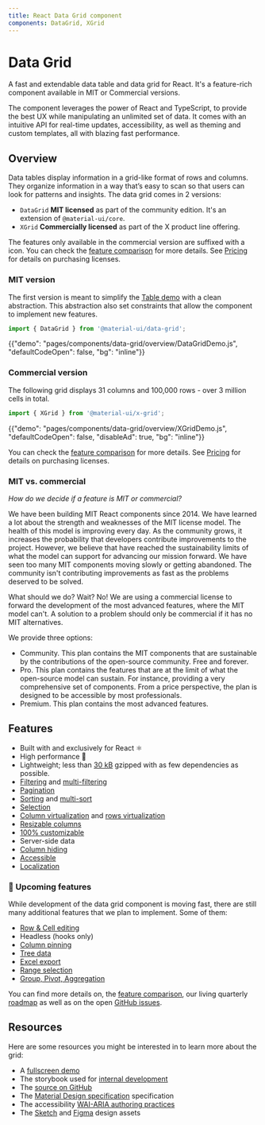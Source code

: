 ```yaml
---
title: React Data Grid component
components: DataGrid, XGrid
---
```


# Data Grid

<p class="description">A fast and extendable data table and data grid for React. It's a feature-rich component available in MIT or Commercial versions.</p>

The component leverages the power of React and TypeScript, to provide the best UX while manipulating an unlimited set of data. It comes with an intuitive API for real-time updates, accessibility, as well as theming and custom templates, all with blazing fast performance.

## Overview

Data tables display information in a grid-like format of rows and columns. They organize information in a way that’s easy to scan so that users can look for patterns and insights. The data grid comes in 2 versions:

- `DataGrid` **MIT licensed** as part of the community edition. It's an extension of `@material-ui/core`.
- `XGrid` **Commercially licensed** as part of the X product line offering.

The features only available in the commercial version are suffixed with a <span class="pro"></span> icon.
You can check the [feature comparison](/components/data-grid/getting-started/#feature-comparison) for more details.
See [Pricing](https://material-ui.com/store/items/material-ui-pro/) for details on purchasing licenses.

### MIT version

The first version is meant to simplify the [Table demo](https://material-ui.com/components/tables/#sorting-amp-selecting) with a clean abstraction.
This abstraction also set constraints that allow the component to implement new features.

```js
import { DataGrid } from '@material-ui/data-grid';
```

{{"demo": "pages/components/data-grid/overview/DataGridDemo.js", "defaultCodeOpen": false, "bg": "inline"}}

### Commercial version [<span class="pro"></span>](https://material-ui.com/store/items/material-ui-pro/)

The following grid displays 31 columns and 100,000 rows - over 3 million cells in total.

```js
import { XGrid } from '@material-ui/x-grid';
```

{{"demo": "pages/components/data-grid/overview/XGridDemo.js", "defaultCodeOpen": false, "disableAd": true, "bg": "inline"}}

You can check the [feature comparison](/components/data-grid/getting-started/#feature-comparison) for more details.
See [Pricing](https://material-ui.com/store/items/material-ui-pro/) for details on purchasing licenses.

### MIT vs. commercial

_How do we decide if a feature is MIT or commercial?_

We have been building MIT React components since 2014.
We have learned a lot about the strength and weaknesses of the MIT license model.
The health of this model is improving every day. As the community grows, it increases the probability that developers contribute improvements to the project.
However, we believe that have reached the sustainability limits of what the model can support for advancing our mission forward. We have seen too many MIT components moving slowly or getting abandoned. The community isn't contributing improvements as fast as the problems deserved to be solved.

What should we do? Wait? No! We are using a commercial license to forward the development of the most advanced features, where the MIT model can't.
A solution to a problem should only be commercial if it has no MIT alternatives.

We provide three options:

- Community. This plan contains the MIT components that are sustainable by the contributions of the open-source community. Free and forever.
- Pro. This plan contains the features that are at the limit of what the open-source model can sustain. For instance, providing a very comprehensive set of components. From a price perspective, the plan is designed to be accessible by most professionals.
- Premium. This plan contains the most advanced features.

## Features

- Built with and exclusively for React ⚛️
- High performance 🚀
- Lightweight; less than [30 kB](https://bundlephobia.com/result?p=@material-ui/data-grid) gzipped with as few dependencies as possible.
- [Filtering](/components/data-grid/filtering/) and [multi-filtering](/components/data-grid/filtering/#multi-column-filtering) <span class="pro"></span>
- [Pagination](/components/data-grid/pagination/)
- [Sorting](/components/data-grid/rows/#row-sorting) and [multi-sort](/components/data-grid/rows/#multi-column-sorting) <span class="pro"></span>
- [Selection](/components/data-grid/selection/)
- [Column virtualization](/components/data-grid/rendering/#virtualization) and [rows virtualization](/components/data-grid/rendering/#virtualization) <span class="pro"></span>
- [Resizable columns](/components/data-grid/columns/#column-resizing) <span class="pro"></span>
- [100% customizable](/components/data-grid/rendering/#customization-example)
- Server-side data
- [Column hiding](/components/data-grid/columns/#column-headers)
- [Accessible](/components/data-grid/accessibility/)
- [Localization](/components/data-grid/localization/)

### 🚧 Upcoming features

While development of the data grid component is moving fast, there are still many additional features that we plan to implement. Some of them:

- [Row & Cell editing](/components/data-grid/editing/)
- Headless (hooks only)
- [Column pinning](/components/data-grid/columns/#column-pinning) <span class="pro"></span>
- [Tree data](/components/data-grid/group-pivot/#tree-data) <span class="pro"></span>
- [Excel export](/components/data-grid/export/) <span class="premium"></span>
- [Range selection](/components/data-grid/selection/#range-selection) <span class="premium"></span>
- [Group, Pivot, Aggregation](/components/data-grid/group-pivot/) <span class="premium"></span>

You can find more details on, the [feature comparison](/components/data-grid/getting-started/#feature-comparison), our living quarterly [roadmap](https://github.com/mui-org/material-ui-x/projects/1) as well as on the open [GitHub issues](https://github.com/mui-org/material-ui-x/issues?q=is%3Aopen+label%3A%22component%3A+DataGrid%22+label%3Aenhancement).

## Resources

Here are some resources you might be interested in to learn more about the grid:

- A [fullscreen demo](https://muix-preview.netlify.app/#/grid)
- The storybook used for [internal development](https://material-ui-x.netlify.app/storybook/)
- The [source on GitHub](https://github.com/mui-org/material-ui-x/tree/master/packages/grid)
- The [Material Design specification](https://material.io/design/components/data-tables.html) specification
- The accessibility [WAI-ARIA authoring practices](https://www.w3.org/TR/wai-aria-practices/#grid)
- The [Sketch](https://material-ui.com/store/items/sketch-react/) and [Figma](https://material-ui.com/store/items/figma-react/) design assets
